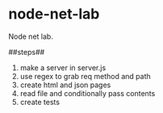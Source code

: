 # node-net-lab
Node net lab.

##steps##

1. make a server in server.js
1. use regex to grab req method and path
1. create html and json pages
1. read file and conditionally pass contents
1. create tests
